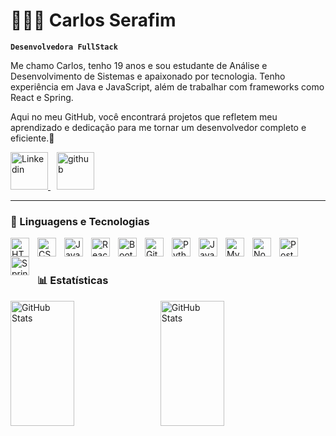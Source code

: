 # 👨🏻‍💻 Carlos Serafim

**`Desenvolvedora FullStack`**

Me chamo Carlos, tenho 19 anos e sou estudante de Análise e Desenvolvimento de Sistemas e apaixonado por tecnologia. Tenho experiência em Java e JavaScript, além de trabalhar com frameworks como React e Spring.

Aqui no meu GitHub, você encontrará projetos que refletem meu aprendizado e dedicação para me tornar um desenvolvedor completo e eficiente.🚀

<p align="left">
    <a href="https://www.linkedin.com/in/carlos-serafim-951049306/">
        <img 
            alt="Linkedin" 
            title="Linkedin" 
            width="60px" 
           src="https://cdn.jsdelivr.net/gh/devicons/devicon@latest/icons/linkedin/linkedin-original.svg"
        />
    </a>
      <a href="https://github.com/CarlosSerafimm">
        <img 
            alt="github" 
            title="github" 
            width="60px" style="margin-left: 10px;" 
           src="https://cdn.jsdelivr.net/gh/devicons/devicon@latest/icons/github/github-original.svg"
        />
    </a>
   
 
</p>

---

### 🤖 Linguagens e Tecnologias

<img 
    align="left" 
    alt="HTML"
    title="HTML" 
    width="30px" 
    style="padding-right: 10px;" 
    src="https://cdn.jsdelivr.net/gh/devicons/devicon@latest/icons/html5/html5-original.svg" 
/>
<img 
    align="left" 
    alt="CSS" 
    title="CSS"
    width="30px" 
    style="padding-right: 10px;" 
    src="https://cdn.jsdelivr.net/gh/devicons/devicon@latest/icons/css3/css3-original.svg" 
/>
<img 
    align="left" 
    alt="JavaScript" 
    title="JavaScript"
    width="30px" 
    style="padding-right: 10px;" 
    src="https://cdn.jsdelivr.net/gh/devicons/devicon@latest/icons/javascript/javascript-original.svg" 
/>

<img 
    align="left" 
    alt="React"
    title="React" 
    width="30px" 
    style="padding-right: 10px;" 
    src="https://cdn.jsdelivr.net/gh/devicons/devicon@latest/icons/react/react-original.svg" 
/>

<img 
    align="left" 
    alt="Bootstrap"
    title="Bootstrap" 
    width="30px" 
    style="padding-right: 10px;" 
    src="https://cdn.jsdelivr.net/gh/devicons/devicon@latest/icons/bootstrap/bootstrap-original.svg" 
/>
<img 
    align="left" 
    alt="Git" 
    title="Git"
    width="30px" 
    style="padding-right: 10px;" 
    src="https://cdn.jsdelivr.net/gh/devicons/devicon@latest/icons/git/git-original.svg" 
/>
<img 
    align="left" 
    alt="Python" 
    title="Python"
    width="30px" 
    style="padding-right: 10px;" 
    src="https://cdn.jsdelivr.net/gh/devicons/devicon@latest/icons/python/python-original.svg" 
/>
<img 
    align="left" 
    alt="Java" 
    title="Java"
    width="30px" 
    style="padding-right: 10px;" 
   src="https://cdn.jsdelivr.net/gh/devicons/devicon@latest/icons/java/java-original.svg"
/>
<img 
    align="left" 
    alt="Mysql" 
    title="Mysql"
    width="30px" 
    style="padding-right: 10px;" 
   src=" https://cdn.jsdelivr.net/gh/devicons/devicon@latest/icons/mysql/mysql-original.svg"
/>
<img 
    align="left" 
    alt="Node" 
    title="Node"
    width="30px" 
    style="padding-right: 10px;" 
   src="https://cdn.jsdelivr.net/gh/devicons/devicon@latest/icons/nodejs/nodejs-original.svg"
/>
<img 
    align="left" 
    alt="Postman" 
    title="Postman"
    width="30px" 
    style="padding-right: 10px;" 
   src="
   https://cdn.jsdelivr.net/gh/devicons/devicon@latest/icons/postman/postman-original.svg"
/>
<img 
    align="left" 
    alt="Spring" 
    title="Spring"
    width="30px" 
    style="padding-right: 10px;" 
   src="https://cdn.jsdelivr.net/gh/devicons/devicon@latest/icons/spring/spring-original.svg
   "
/>




 

<br/>
<br/>

### 📊 Estatísticas

<p>
  <img 
    align="left" 
    alt="GitHub Stats" 
    height="200" 
    width="45%"
    style="padding-right: 10px;" 
    src="https://github-readme-stats.vercel.app/api?username=CarlosSerafimm&show_icons=true&theme=tokyonight&include_all_commits=true&locale=pt-br" 
  />

<img 
      align="left" 
      alt="GitHub Stats" 
      height="200"
      width="45%"
      src="https://github-readme-stats.vercel.app/api/top-langs/?username=CarlosSerafimm&theme=tokyonight&layout=compact&custom_title=Tecnologias&langs_count=9" 
  />
  
</p>
